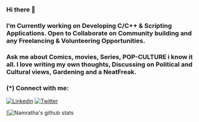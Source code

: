 ### Hi there 👋


 ### I’m Currently working on Developing C/C++ & Scripting Applications. Open to Collaborate on Community building and any Freelancing  & Volunteering Opportunities. 
 ### Ask me about Comics, movies, Series, POP-CULTURE i know it all. I love writing my own thoughts, Discussing on Political and Cultural views, Gardening and a NeatFreak. 
 
 ### (*) Connect with me: 
 
[![Linkedin](https://img.shields.io/badge/LinkedIn-blue.svg?style=for-the-badge&logo=linkedin)](https://www.linkedin.com/in/namratha-l-bemane-a868b7162/)
[![Twitter](https://img.shields.io/badge/Twitter-skyblue.svg?style=for-the-badge&logo=twitter)](https://twitter.com/namratha_lb)
 
[![Namratha's github stats](https://github-readme-stats.vercel.app/api?username=Namrathalb&show_icons=true&theme=radical)
 
<!--![Octocat](octocat-small.png)

<!--
**Namrathalb/Namrathalb** is a ✨ _special_ ✨ repository because its `README.md` (this file) appears on your GitHub profile.


<!--Here are some ideas to get you started:-->
